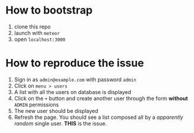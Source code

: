 How to bootstrap
================

1. clone this repo
2. launch with `meteor`
3. open `localhost:3000`

How to reproduce the issue
==========================

1. Sign in as `admin@example.com` with password `admin`
2. Click on `menu > users`
3. A list with all the users on database is displayed
4. Click on the `+` button and create another user through the form **without**
 `ADMIN` permissions
5. The new user should be displayed
6. Refresh the page. You should see a list composed all by a
 *apparently random* single user. **THIS** is the issue.
